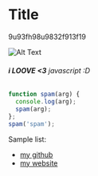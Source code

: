 # Title

9u93fh98u9832f913f19

![Alt Text](https://avatars.githubusercontent.com/u/93862812?v=4 "Title")

###### **i LOOVE <3** *javascript :D*

```JavaScript
function spam(arg) {
  console.log(arg);
  spam(arg);
};
spam('spam');
```

Sample list:
* [my github](https://github.com/yungsasha777)
* [my website](https://www.google.com/)
